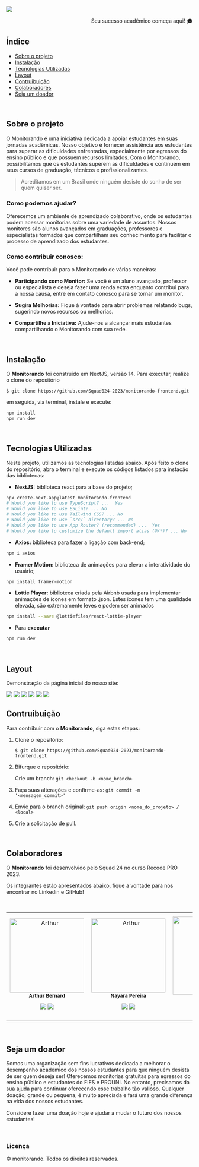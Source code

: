 <img src="./public/icons/logo-pink.svg">

<div style="text-align: right;">
  <p>Seu sucesso acadêmico começa aqui! 🎓</p>
</div>


## Índice
- <a href="#sobre-o-projeto"> Sobre o projeto </a>
- <a href="#instalação"> Instalação </a>
- <a href="#tecnologias-utilizadas"> Tecnologias Utilizadas </a>
- <a href="#layout"> Layout </a>
- <a href="#contruibuição"> Contruibuição </a>
- <a href="#colaboradores"> Colaboradores </a>
- <a href="#seja-um-doador"> Seja um doador </a>

<br>

## Sobre o projeto
O Monitorando é uma iniciativa dedicada a apoiar estudantes em suas jornadas acadêmicas. Nosso objetivo é fornecer assistência aos estudantes para superar as dificuldades enfrentadas, especialmente por egressos do ensino público e que possuem recursos limitados. Com o Monitorando, possibilitamos que os estudantes superem as dificuldades e continuem em seus cursos de graduação, técnicos e profissionalizantes.


>  Acreditamos em um Brasil onde ninguém desiste do sonho de ser quem quiser ser.


### Como podemos ajudar?

Oferecemos um ambiente de aprendizado colaborativo, onde os estudantes podem acessar monitorias sobre uma variedade de assuntos. Nossos monitores são alunos avançados em graduações, professores e especialistas formados que compartilham seu conhecimento para facilitar o processo de aprendizado dos estudantes.


### Como contribuir conosco:

Você pode contribuir para o Monitorando de várias maneiras:

* **Participando como Monitor:** Se você é um aluno avançado, professor ou especialista e deseja fazer uma renda extra enquanto contribui para a nossa causa, entre em contato conosco para se tornar um monitor.

* **Sugira Melhorias:** Fique à vontade para abrir problemas relatando bugs, sugerindo novos recursos ou melhorias.

* **Compartilhe a Iniciativa:** Ajude-nos a alcançar mais estudantes compartilhando o Monitorando com sua rede.

<br>

## Instalação

O **Monitorando** foi construído em NextJS, versão 14. Para executar, realize o clone do repositório

    $ git clone https://github.com/Squad024-2023/monitorando-frontend.git

em seguida, via terminal, instale e execute:
```bash
npm install
npm run dev
```

<br>

## Tecnologias Utilizadas

Neste projeto, utilizamos as tecnologias listadas abaixo. Após feito o clone do repositório, abra o terminal e execute os códigos listados para instação das bibliotecas:


* **NextJS:** biblioteca react para a base do projeto;

```sh
npx create-next-app@latest monitorando-frontend
# Would you like to use TypeScript? ...  Yes
# Would you like to use ESLint? ... No 
# Would you like to use Tailwind CSS? ... No 
# Would you like to use `src/` directory? ... No 
# Would you like to use App Router? (recommended) ...  Yes
# Would you like to customize the default import alias (@/*)? ... No 
  ```

* **Axios:** biblioteca para fazer a ligação com back-end;
```sh
npm i axios
  ```

* **Framer Motion:** biblioteca de animações para elevar a interatividade do usuário;
```sh
npm install framer-motion
  ```

* **Lottie Player:** biblioteca criada pela Airbnb usada para implementar animações de ícones em formato .json. Estes ícones tem uma qualidade elevada, são extremamente leves e podem ser animados
```sh
npm install --save @lottiefiles/react-lottie-player
  ```

* Para **executar**
```sh
npm rum dev
  ```


<br>

## Layout

Demonstração da página inicial do nosso site:
<br>

<img src="./public/github/site-mobile.svg">
<img src="./public/github/Monitorando1.png">
<img src= "./public/github/Monitorando2.png">
<img src= "./public/github/Monitorando3.png">
<img src= "./public/github/Monitorando4.png">
<img src= "./public/github/Monitorando5.png">

<br>

## Contruibuição

Para contribuir com o **Monitorando**, siga estas etapas:

1. Clone o repositório:

    `$ git clone https://github.com/Squad024-2023/monitorando-frontend.git`
    
2. Bifurque o repositório:

    Crie um branch: `git checkout -b <nome_branch>`

3. Faça suas alterações e confirme-as: 
`git commit -m '<mensagem_commit>'`
    
4. Envie para o branch original: 
`git push origin <nome_do_projeto> / <local>`

5. Crie a solicitação de pull.


<br>

## Colaboradores

O **Monitorando** foi desenvolvido pelo Squad 24 no curso Recode PRO 2023.

Os integrantes estão apresentados abaixo, fique a vontade para nos encontrar no Linkedin e GitHub!

<br>


<table>
  <tr>
    <td align="center" style="padding: 10px;">
        <img src="./public/images/arthur.webp" width="200px;" alt="Arthur"/><br>
        <sub>
          <b>Arthur Bernard</b>
          <p> <a href="https://www.linkedin.com/in/ber-arthur/" ><img src="https://img.icons8.com/color/38/000000/linkedin.png"/></a> <a href="https://github.com/Daedaluzz"><img src="https://img.icons8.com/ios-glyphs/38/000000/github.png"/></a>
        </sub>
      </a>
    </td>
    <td align="center" style="padding: 10px;">
        <img src="./public/images/nayara.webp" width="200px;" alt="Arthur"/><br>
        <sub>
          <b>Nayara Pereira</b>
          <p> <a href="https://www.linkedin.com/in/nayarabpereira/"><img src="https://img.icons8.com/color/38/000000/linkedin.png"/></a> <a href="https://github.com/nxyara"><img src="https://img.icons8.com/ios-glyphs/38/000000/github.png"/></a>
        </sub>
      </a>
    </td>
    <td align="center" style="padding: 10px;">
        <img src="./public/images/kaua.webp" width="210px;" alt="Arthur"/><br>
        <sub>
          <b>Kauã Alves</b>
          <p> <a href="https://www.linkedin.com/in/kaua-amelo96/" ><img src="https://img.icons8.com/color/38/000000/linkedin.png"/></a> <a href="https://github.com/kauaamelo"><img src="https://img.icons8.com/ios-glyphs/38/000000/github.png"/></a>
        </sub>
      </a>
    </td>
    <td align="center" style="padding: 10px;">
        <img src="./public/images/mariana.webp" width="200px;" alt="Arthur"/><br>
        <sub>
          <b>Mariana Moreira</b>
          <p> <a href="https://www.linkedin.com/in/mariana-moreira-santos-39417828a/" ><img src="https://img.icons8.com/color/38/000000/linkedin.png"/></a> <a href="https://github.com/mari-moreira"><img src="https://img.icons8.com/ios-glyphs/38/000000/github.png"/></a>
        </sub>
      </a>
    </td>
    <td align="center" style="padding: 10px;">
        <img src="./public/images/bianca.webp" width="200px;" alt="Arthur"/><br>
        <sub>
          <b>Bianca Tayla</b>
          <p> <a href="https://www.linkedin.com/in/bianca-t-7b5972255/" ><img src="https://img.icons8.com/color/38/000000/linkedin.png"/></a> <a href="https://github.com/Y777-CoderTech"><img src="https://img.icons8.com/ios-glyphs/38/000000/github.png"/></a>
        </sub>
      </a>
    </td>
  </tr>
</table>


<br> 

## Seja um doador

Somos uma organização sem fins lucrativos dedicada a melhorar o desempenho acadêmico dos nossos estudantes para que ninguém desista de ser quem deseja ser! Oferecemos monitorias gratuitas para egressos do ensino público e estudantes do FIES e PROUNI. No entanto, precisamos da sua ajuda para continuar oferecendo esse trabalho tão valioso. Qualquer doação, grande ou pequena, é muito apreciada e fará uma grande diferença na vida dos nossos estudantes. 

Considere fazer uma doação hoje e ajudar a mudar o futuro dos nossos estudantes!

<br>

### Licença 

© monitorando. Todos os direitos reservados.